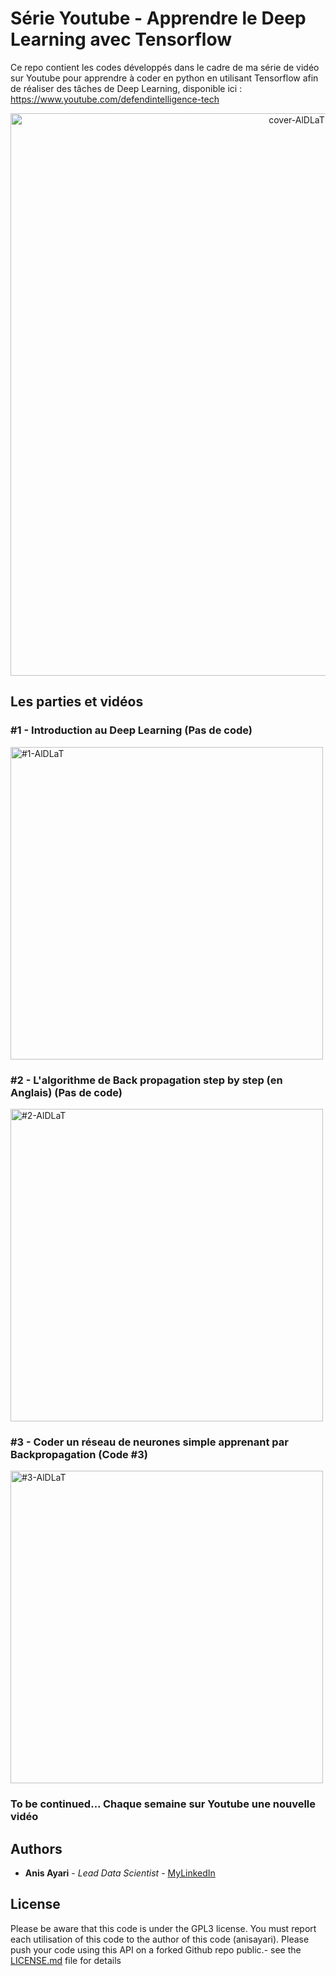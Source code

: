 # Série Youtube - Apprendre le Deep Learning avec Tensorflow

Ce repo contient les codes développés dans le cadre de ma série de vidéo sur Youtube pour apprendre à coder en python en utilisant Tensorflow afin de réaliser des tâches de Deep Learning, disponible ici : https://www.youtube.com/defendintelligence-tech 

<p align="center"><img src="https://raw.githubusercontent.com/anisayari/apprendre-le-deeplearning-avec-tensorflow/master/utils/cover-serie.png" alt="cover-AlDLaT" width="900" height="auto"/></p>


## Les parties et vidéos

### #1 - Introduction au Deep Learning (Pas de code)

<a href="https://youtu.be/t3B1BItaNZE" target="_blank" ><img  src="https://i9.ytimg.com/vi/t3B1BItaNZE/maxresdefault.jpg?time=1586941710370&sqp=CLyc2_QF&rs=AOn4CLA9CUkaS6Z1qYMMnMBQQqqxcWA9Fw" alt="#1-AlDLaT" width="500" height="auto"/></a>


### #2 - L'algorithme de Back propagation step by step (en Anglais) (Pas de code)

<a href="https://youtu.be/YOlOLxrMUOw" target="_blank" ><img  src="https://i9.ytimg.com/vi/YOlOLxrMUOw/hqdefault.jpg?time=1586941992513&sqp=COie2_QF&rs=AOn4CLDh-NTeohpHFtuYoUPglM1Krt7KXg" alt="#2-AlDLaT" width="500" height="auto"/></a>

### #3 - Coder un réseau de neurones simple apprenant par Backpropagation (Code #3)

<a href="https://youtu.be/Y4V5t1dpbnA" target="_blank" ><img  src="https://i9.ytimg.com/vi/Y4V5t1dpbnA/maxresdefault.jpg?time=1586942138388&sqp=CJSh2_QF&rs=AOn4CLDJy2QVqYrLtZB8v007DESgv88zZQ" alt="#3-AlDLaT" width="500" height="auto"/></a>

### To be continued... Chaque semaine sur Youtube une nouvelle vidéo

## Authors

* **Anis Ayari** - *Lead Data Scientist* - [MyLinkedIn](https://www.linkedin.com/in/anis-ayari/)

## License

Please be aware that this code is under the GPL3 license. You must report each utilisation of this code to the author of this code (anisayari). Please push your code using this API on a forked Github repo public.- see the [LICENSE.md](LICENSE.md) file for details
